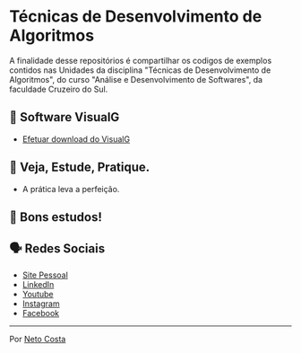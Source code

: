 # Técnicas de Desenvolvimento de Algoritmos

A finalidade desse repositórios é compartilhar os codigos de exemplos contidos nas Unidades da disciplina "Técnicas de Desenvolvimento de Algoritmos", do curso "Análise e Desenvolvimento de Softwares", da faculdade Cruzeiro do Sul.

## 🚀 Software VisualG

* [Efetuar download do VisualG](https://visualg3.com.br/baixe-o-visualg-3-0-7/)

## 🚀 Veja, Estude, Pratique.

* A prática leva a perfeição.

## 🚀 Bons estudos!

## 🗣️ Redes Sociais

* [Site Pessoal](https://www.netocosta.com.br)
* [LinkedIn](https://www.linkedin.com/in/netocostajp/)
* [Youtube](https://www.youtube.com/c/NetoCostajp)
* [Instagram](https://www.instagram.com/netocostajp/)
* [Facebook](https://www.facebook.com/netocostajp/)

---
Por [Neto Costa](https://github.com/netocosta/)
